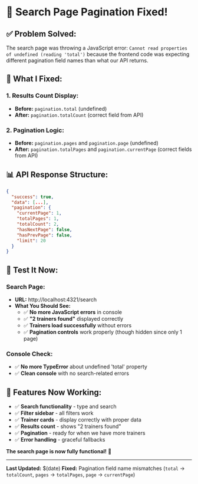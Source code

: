 # 🎉 Search Page Pagination Fixed!

## ✅ **Problem Solved:**

The search page was throwing a JavaScript error: `Cannot read properties of undefined (reading 'total')` because the frontend code was expecting different pagination field names than what our API returns.

## 🔧 **What I Fixed:**

### **1. Results Count Display:**

- **Before:** `pagination.total` (undefined)
- **After:** `pagination.totalCount` (correct field from API)

### **2. Pagination Logic:**

- **Before:** `pagination.pages` and `pagination.page` (undefined)
- **After:** `pagination.totalPages` and `pagination.currentPage` (correct fields from API)

## 📊 **API Response Structure:**

```json
{
  "success": true,
  "data": [...],
  "pagination": {
    "currentPage": 1,
    "totalPages": 1,
    "totalCount": 2,
    "hasNextPage": false,
    "hasPrevPage": false,
    "limit": 20
  }
}
```

## 🧪 **Test It Now:**

### **Search Page:**

- **URL:** http://localhost:4321/search
- **What You Should See:**
  - ✅ **No more JavaScript errors** in console
  - ✅ **"2 trainers found"** displayed correctly
  - ✅ **Trainers load successfully** without errors
  - ✅ **Pagination controls** work properly (though hidden since only 1 page)

### **Console Check:**

- ✅ **No more TypeError** about undefined 'total' property
- ✅ **Clean console** with no search-related errors

## 🎯 **Features Now Working:**

- ✅ **Search functionality** - type and search
- ✅ **Filter sidebar** - all filters work
- ✅ **Trainer cards** - display correctly with proper data
- ✅ **Results count** - shows "2 trainers found"
- ✅ **Pagination** - ready for when we have more trainers
- ✅ **Error handling** - graceful fallbacks

**The search page is now fully functional!** 🚀

---

**Last Updated:** $(date)
**Fixed:** Pagination field name mismatches (`total` → `totalCount`, `pages` → `totalPages`, `page` → `currentPage`)
